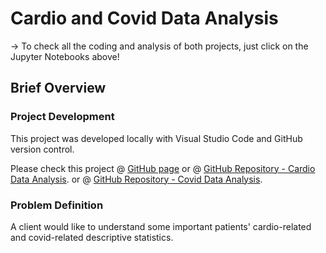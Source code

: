 # Cardio and Covid Data Analysis
-> To check all the coding and analysis of both projects, just click on the Jupyter Notebooks above!

## Brief Overview

### Project Development
This project was developed locally with Visual Studio Code and GitHub version control.

Please check this project @ [GitHub page](https://caiocvelasco.github.io/) 
or 
@ [GitHub Repository - Cardio Data Analysis](https://github.com/caiocvelasco/health-data-analysis/blob/a4fafbcd8148a6d501f42a10ae9d313fc3b268e1/cardio-data-analysis-project.ipynb).
or
@ [GitHub Repository - Covid Data Analysis](https://github.com/caiocvelasco/health-data-analysis/blob/a4fafbcd8148a6d501f42a10ae9d313fc3b268e1/cardio-data-analysis-project.ipynb).

### Problem Definition

A client would like to understand some important patients' cardio-related and covid-related descriptive statistics.